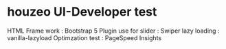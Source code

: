 # houzeo UI-Developer test

HTML Frame work : Bootstrap 5
Plugin use for slider : Swiper
lazy loading : vanilla-lazyload
Optimzation test : PageSpeed Insights
